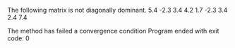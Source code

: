 The following matrix is not diagonally dominant.
       5.4      -2.3       3.4
       4.2       1.7      -2.3
       3.4       2.4       7.4


The method has failed a convergence condition
Program ended with exit code: 0
